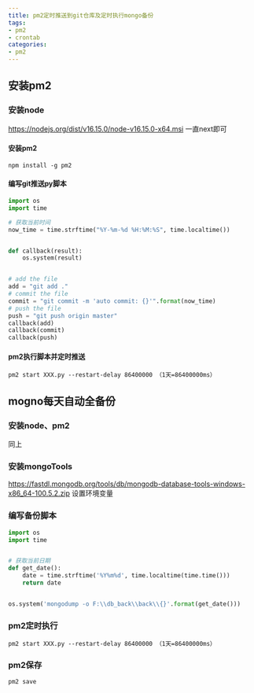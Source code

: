 ```yaml
---
title: pm2定时推送到git仓库及定时执行mongo备份
tags:
- pm2
- crontab
categories:
- pm2
---
```


## 安装pm2


### 安装node


https://nodejs.org/dist/v16.15.0/node-v16.15.0-x64.msi
一直next即可


#### 安装pm2
```
npm install -g pm2
```

#### 编写git推送py脚本
```python
import os
import time

# 获取当前时间
now_time = time.strftime("%Y-%m-%d %H:%M:%S", time.localtime())


def callback(result):
    os.system(result)


# add the file
add = "git add ."
# commit the file
commit = "git commit -m 'auto commit: {}'".format(now_time)
# push the file
push = "git push origin master"
callback(add)
callback(commit)
callback(push)
```
#### pm2执行脚本并定时推送
```
pm2 start XXX.py --restart-delay 86400000 （1天=86400000ms）
```

## mogno每天自动全备份

### 安装node、pm2
同上
### 安装mongoTools
https://fastdl.mongodb.org/tools/db/mongodb-database-tools-windows-x86_64-100.5.2.zip
设置环境变量
### 编写备份脚本
```python
import os
import time


# 获取当前日期
def get_date():
    date = time.strftime('%Y%m%d', time.localtime(time.time()))
    return date


os.system('mongodump -o F:\\db_back\\back\\{}'.format(get_date()))

```
### pm2定时执行
```
pm2 start XXX.py --restart-delay 86400000 （1天=86400000ms）
```
### pm2保存
```
pm2 save
```
